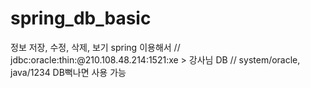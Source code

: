 # spring_db_basic

정보 저장, 수정, 삭제, 보기
spring 이용해서 
	// jdbc:oracle:thin:@210.108.48.214:1521:xe > 강사님 DB
	// system/oracle, java/1234 DB뻑나면 사용 가능
